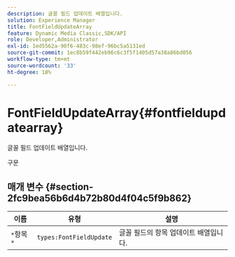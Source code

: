 ```yaml
---
description: 글꼴 필드 업데이트 배열입니다.
solution: Experience Manager
title: FontFieldUpdateArray
feature: Dynamic Media Classic,SDK/API
role: Developer,Administrator
exl-id: 1ed5562a-90f6-483c-98ef-96bc5a5131ed
source-git-commit: 1ec8b59f442eb96c6c3f5f1405d57a38a86bd056
workflow-type: tm+mt
source-wordcount: '33'
ht-degree: 18%

---
```


# FontFieldUpdateArray{#fontfieldupdatearray}

글꼴 필드 업데이트 배열입니다.

구문

## 매개 변수 {#section-2fc9bea56b6d4b72b80d4f04c5f9b862}

| 이름 | 유형 | 설명 |
|---|---|---|
| `*`항목`*` | `types:FontFieldUpdate` | 글꼴 필드의 항목 업데이트 배열입니다. |
